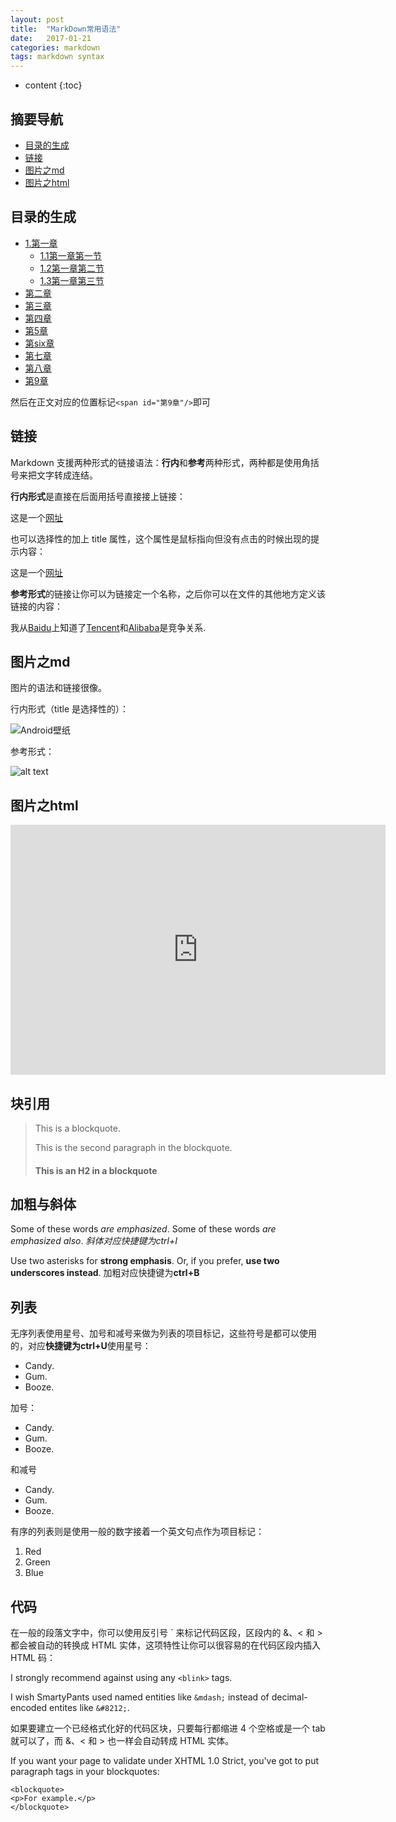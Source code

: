 ```yaml
---
layout: post
title:  "MarkDown常用语法"
date:   2017-01-21
categories: markdown
tags: markdown syntax
---
```


* content
{:toc}

## 摘要导航

* [目录的生成](#目录的生成)
* [链接](#链接)
* [图片之md](#图片之md)
* [图片之html](#图片之html)





## 目录的生成
<span id="目录的生成"/>

* [1.第一章](#1)
	* [1.1第一章第一节](#)
	* [1.2第一章第二节](#)
	* [1.3第一章第三节](#)
* [第二章](#)
* [第三章](#)
* [第四章](#)
* [第5章](#)
* [第six章](#)
* [第七章](#)
* [第八章](#)
* [第9章](#第9章)

然后在正文对应的位置标记`<span id="第9章"/>`即可

## 链接
<span id="链接"/>

Markdown 支援两种形式的链接语法：**行内**和**参考**两种形式，两种都是使用角括号来把文字转成连结。

**行内形式**是直接在后面用括号直接接上链接：

这是一个[网址](https://www.baidu.com/)

也可以选择性的加上 title 属性，这个属性是鼠标指向但没有点击的时候出现的提示内容：

这是一个[网址](https://www.baidu.com/ "百度首页")

**参考形式**的链接让你可以为链接定一个名称，之后你可以在文件的其他地方定义该链接的内容：

我从[Baidu][1]上知道了[Tencent][2]和[Alibaba][3]是竞争关系.

[1]: https://www.baidu.com/ "百度首页"
[2]: http://www.qq.com/ "腾讯首页"
[3]: https://www.1688.com/ "阿里巴巴首页"

## 图片之md
<span id="图片之md"/>
图片的语法和链接很像。

行内形式（title 是选择性的）：

![](http://image34.360doc.com/DownloadImg/2011/08/1813/16018244_2.jpg "Android壁纸")

参考形式：

![alt text][id]

[id]:http://www.xiazaizhijia.com/uploads/allimg/150926/195-15092615352MT.jpg "机器人抱棉花糖"


## 图片之html
<span id="图片之html"/>
<iframe src="http://image.thermaltake.com/News/db/imgs/press/images/TTFUN/20131015/1/Image00005.jpg" 					style="border: 0;height: 400px;width: 600px;overflow: hidden;" 
		frameBorder="0">
</iframe>

## 块引用

> This is a blockquote.
> 
> This is the second paragraph in the blockquote.
>
> #### This is an H2 in a blockquote

## 加粗与斜体

Some of these words *are emphasized*.
Some of these words _are emphasized also_.
*斜体对应快捷键为ctrl+I*

Use two asterisks for **strong emphasis**.
Or, if you prefer, __use two underscores instead__.
加粗对应快捷键为**ctrl+B**

## 列表

无序列表使用星号、加号和减号来做为列表的项目标记，这些符号是都可以使用的，对应**快捷键为ctrl+U**使用星号：

* Candy.
* Gum.
* Booze.


加号：

+ Candy.
+ Gum.
+ Booze.


和减号

- Candy.
- Gum.
- Booze.

有序的列表则是使用一般的数字接着一个英文句点作为项目标记：

1. Red
2. Green
3. Blue

## 代码

在一般的段落文字中，你可以使用反引号 ` 来标记代码区段，区段内的 &、< 和 > 都会被自动的转换成 HTML 实体，这项特性让你可以很容易的在代码区段内插入 HTML 码：

I strongly recommend against using any `<blink>` tags.

I wish SmartyPants used named entities like `&mdash;`
instead of decimal-encoded entites like `&#8212;`.

如果要建立一个已经格式化好的代码区块，只要每行都缩进 4 个空格或是一个 tab 就可以了，而 &、< 和 > 也一样会自动转成 HTML 实体。

If you want your page to validate under XHTML 1.0 Strict,
you've got to put paragraph tags in your blockquotes:

	<blockquote>
	<p>For example.</p>
	</blockquote>